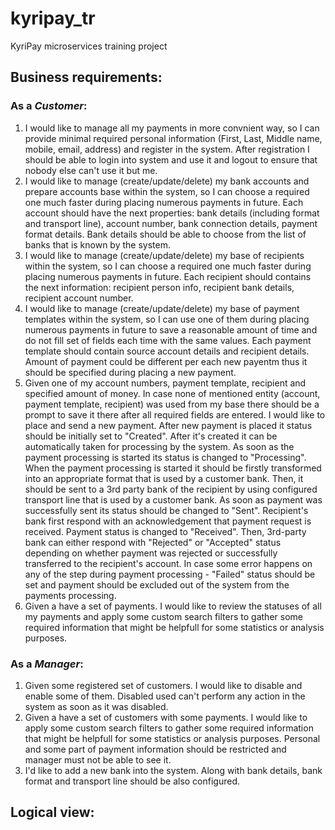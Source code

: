 # kyripay_tr
KyriPay microservices training project

## Business requirements:

### As a *Customer*:
1. I would like to manage all my payments in more convnient way, so I can provide minimal required personal information (First, Last, Middle name, mobile, email, address) and register in the system. After registration I should be able to login into system and use it and logout to ensure that nobody else can't use it but me.
2. I would like to manage (create/update/delete) my bank accounts and prepare accounts base within the system, so I can choose a required one much faster during placing numerous payments in future. Each account should have the next properties: bank details (including format and transport line), account number, bank connection details, payment format details. Bank details should be able to choose from the list of banks that is known by the system.
3. I would like to manage (create/update/delete) my base of recipients within the system, so I can choose a required one much faster during placing numerous payments in future. Each recipient should contains the next information: recipient person info, recipient bank details, recipient account number. 
4. I would like to manage (create/update/delete) my base of payment templates within the system, so I can use one of them during placing numerous payments in future to save a reasonable amount of time and do not fill set of fields each time with the same values. Each payment template should contain source account details and recipient details. Amount of payment could be different per each new payentm thus it should be specified during placing a new payment.
5. Given one of my account numbers, payment template, recipient and specified amount of money. In case none of mentioned entity (account, payment template, recipient) was used from my base there should be a prompt to save it there after all required fields are entered.
I would like to place and send a new payment. After new payment is placed it status should be initially set to "Created". After it's created it can be automatically taken for processing by the system. As soon as the payment processing is started its status is changed to "Processing". When the payment processing is started it should be firstly transformed into an appropriate format that is used by a customer bank. Then, it should be sent to a 3rd party bank of the recipient by using configured transport line that is used by a customer bank. As soon as payment was successfully sent its status should be changed to "Sent". Recipient's bank first respond with an acknowledgement that payment request is received. Payment status is changed to "Received". Then, 3rd-party bank can either respond with "Rejected" or "Accepted" status depending on whether payment was rejected or successfully transferred to the recipient's account. In case some error happens on any of the step during payment processing - "Failed" status should be set and payment should be excluded out of the system from the payments processing.
6. Given a have a set of payments. I would like to review the statuses of all my payments and apply some custom search filters to gather some required information that might be helpfull for some statistics or analysis purposes.

### As a *Manager*:
1. Given some registered set of customers. I would like to disable and enable some of them. Disabled used can't perform any action in the system as soon as it was disabled.
2. Given a have a set of customers with some payments. I would like to apply some custom search filters to gather some required information that might be helpfull for some statistics or analysis purposes. Personal and some part of payment information should be restricted and manager must not be able to see it.
3. I'd like to add a new bank into the system. Along with bank details, bank format and transport line should be also configured.

## Logical view:

